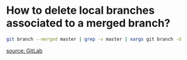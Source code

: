 How to delete local branches associated to a merged branch?
======

```sh
git branch --merged master | grep -v master | xargs git branch -d
```

[source: GitLab](https://twitter.com/gitlab/status/422727786743078912)
